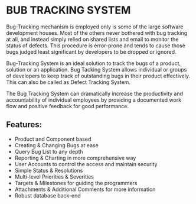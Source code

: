 # BUB TRACKING SYSTEM 

Bug-Tracking mechanism is employed only is some of the large software development houses. Most of the others never bothered with bug tracking at all, and instead simply relied on shared lists and email to monitor the status of defects. This procedure is error-prone and tends to cause those bugs judged least significant by developers to be dropped or ignored.

Bug-Tracking System is an ideal solution to track the bugs of a product, solution or an application. Bug Tacking System allows individual or groups of developers to keep track of outstanding bugs in their product effectively. This can also be called as Defect Tracking System.

The Bug Tracking System can dramatically increase the productivity and accountability of individual employees by providing a documented work flow and positive feedback for good performance.

## Features:
- 	Product and Component based
-	Creating & Changing Bugs at ease
-	Query Bug List to any depth
-	Reporting & Charting in more comprehensive way
-	User Accounts to control the access and maintain security
-   Simple Status & Resolutions
-	Multi-level Priorities & Severities
-	Targets & Milestones for guiding the programmers
-	Attachments & Additional Comments for more information
-	Robust database back-end
